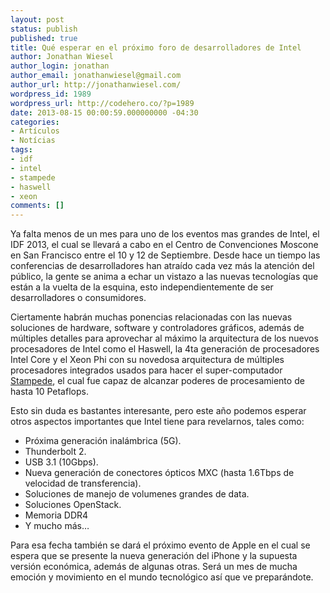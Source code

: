 ```yaml
---
layout: post
status: publish
published: true
title: Qué esperar en el próximo foro de desarrolladores de Intel
author: Jonathan Wiesel
author_login: jonathan
author_email: jonathanwiesel@gmail.com
author_url: http://jonathanwiesel.com/
wordpress_id: 1989
wordpress_url: http://codehero.co/?p=1989
date: 2013-08-15 00:00:59.000000000 -04:30
categories:
- Artículos
- Notícias
tags:
- idf
- intel
- stampede
- haswell
- xeon
comments: []
---
```

<p>Ya falta menos de un mes para uno de los eventos mas grandes de Intel, el IDF 2013, el cual se llevará a cabo en el Centro de Convenciones Moscone en San Francisco entre el 10 y 12 de Septiembre. Desde hace un tiempo las conferencias de desarrolladores han atraído cada vez más la atención del público, la gente se anima a echar un vistazo a las nuevas tecnologías que están a la vuelta de la esquina, esto independientemente de ser desarrolladores o consumidores.</p>

<p>Ciertamente habrán muchas ponencias relacionadas con las nuevas soluciones de hardware, software y controladores gráficos, además de múltiples detalles para aprovechar al máximo la arquitectura de los nuevos procesadores de Intel como el Haswell, la 4ta generación de procesadores Intel Core y el Xeon Phi con su novedosa arquitectura de múltiples procesadores integrados usados para hacer el super-computador <a href="http://www.tacc.utexas.edu/resources/hpc/stampede">Stampede</a>, el cual fue capaz de alcanzar poderes de procesamiento de hasta 10 Petaflops.</p>

<p>Esto sin duda es bastantes interesante, pero este año podemos esperar otros aspectos importantes que Intel tiene para revelarnos, tales como:</p>

<ul>
<li>Próxima generación inalámbrica (5G).</li>
<li>Thunderbolt 2.</li>
<li>USB 3.1 (10Gbps).</li>
<li>Nueva generación de conectores ópticos MXC (hasta 1.6Tbps de velocidad de transferencia).</li>
<li>Soluciones de manejo de volumenes grandes de data.</li>
<li>Soluciones OpenStack.</li>
<li>Memoria DDR4</li>
<li>Y mucho más…</li>
</ul>

<p>Para esa fecha también se dará el próximo evento de Apple en el cual se espera que se presente la nueva generación del iPhone y la supuesta versión económica, además de algunas otras. Será un mes de mucha emoción y movimiento en el mundo tecnológico así que ve preparándote.</p>
